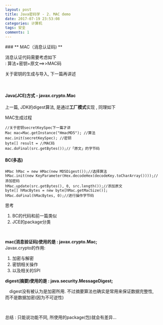 ```yaml
---
layout: post
title: Java密码学 - 2. MAC demo
date: 2017-07-19 23:53:08
categories: 计算机
tags: 安全 
comments: 1
---
```




﻿### ** MAC（消息认证码) **

消息认证代码需要考虑如下  
: 算法+密钥+原文==>>MAC码

关于密钥的生成与导入, 下一篇再讲述

<br>


#### **Java(JCE)方式 - javax.crypto.Mac**

上一篇, JDK的digest算法, 是通过**工厂模式**实现 , 同理如下

MAC生成过程

	//关于密钥secretKeySpec下一篇才讲
	Mac mac=Mac.getInstance("HmacMD5"); //算法
	mac.init(secretKeySpec); //密钥
	byte[] result = //MAC码
	mac.doFinal(src.getBytes());//「原文」的字节码


#### **BC**(多态)



    HMac hMac = new HMac(new MD5Digest());//选择算法
    hMac.init(new KeyParameter(Hex.decodeHex(decodeKey.toCharArray())));//添加密码
    hMac.update(src.getBytes(), 0, src.length());//添加原文
    byte[] hMacBytes = new byte[hMac.getMacSize()];
    hMac.doFinal(hMacBytes, 0);//进行操作字节码




思考 

1. BC的代码和前一篇类似
2. JCE的package分类

<br>

**mac(消息验证码)使用的是 :  javax.crypto.Mac;**  
Javax.crypto的作用: 

1. 加密与解密
2.  密钥相关操作
3. 以及相关的SPI 

	  
	

**digest(摘要)使用的是 : java.security.MessageDigest;**

　digest没有被认为是加密所用. 不过摘要算法也确实是常用来保证数据完整性, 而不是数据加密(因为不可逆性)

<br>

总结 : 只能说功能不同, 所使用的package(包)就会有差异...


